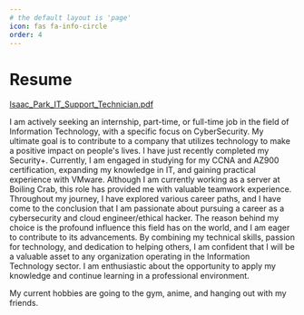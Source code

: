 ```yaml
---
# the default layout is 'page'
icon: fas fa-info-circle
order: 4
---
```

# Resume
[Isaac_Park_IT_Support_Technician.pdf](../Isaac_Park_IT_Support_Technician.pdf "download")



I am actively seeking an internship, part-time, or full-time job in the field of Information Technology, with a specific focus on CyberSecurity. My ultimate goal is to contribute to a company that utilizes technology to make a positive impact on people's lives. I have just recently completed my Security+. 
Currently, I am engaged in studying for my CCNA and AZ900 certification, expanding my knowledge in IT, and gaining practical experience with VMware. Although I am currently working as a server at Boiling Crab, this role has provided me with valuable teamwork experience.
Throughout my journey, I have explored various career paths, and I have come to the conclusion that I am passionate about pursuing a career as a cybersecurity and cloud engineer/ethical hacker. The reason behind my choice is the profound influence this field has on the world, and I am eager to contribute to its advancements.
By combining my technical skills, passion for technology, and dedication to helping others, I am confident that I will be a valuable asset to any organization operating in the Information Technology sector. I am enthusiastic about the opportunity to apply my knowledge and continue learning in a professional environment.


My current hobbies are going to the gym, anime, and hanging out with my friends. 